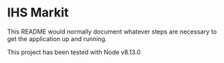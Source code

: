 # IHS Markit
This README would normally document whatever steps are necessary to get the application up and running.

This project has been tested with Node v8.13.0
